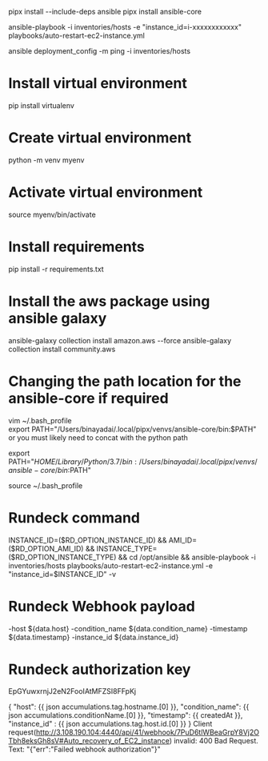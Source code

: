 pipx install --include-deps ansible
pipx install ansible-core

ansible-playbook -i inventories/hosts -e "instance_id=i-xxxxxxxxxxxx" playbooks/auto-restart-ec2-instance.yml

ansible deployment_config -m ping -i inventories/hosts

# Install virtual environment

pip install virtualenv

# Create virtual environment

python -m venv myenv

# Activate virtual environment

source myenv/bin/activate

# Install requirements

pip install -r requirements.txt

# Install the aws package using ansible galaxy

ansible-galaxy collection install amazon.aws --force
ansible-galaxy collection install community.aws

# Changing the path location for the ansible-core if required

vim ~/.bash_profile  
export PATH="/Users/binayadai/.local/pipx/venvs/ansible-core/bin:$PATH"
or you must likely need to concat with the python path

export PATH="$HOME/Library/Python/3.7/bin:/Users/binayadai/.local/pipx/venvs/ansible-core/bin:$PATH"

source ~/.bash_profile

# Rundeck command

INSTANCE_ID=($RD_OPTION_INSTANCE_ID) && AMI_ID=($RD_OPTION_AMI_ID) && INSTANCE_TYPE=($RD_OPTION_INSTANCE_TYPE) && cd /opt/ansible && ansible-playbook -i inventories/hosts playbooks/auto-restart-ec2-instance.yml -e "instance_id=$INSTANCE_ID" -v

# Rundeck Webhook payload

-host ${data.host} -condition_name ${data.condition_name} -timestamp ${data.timestamp} -instance_id ${data.instance_id}

# Rundeck authorization key

EpGYuwxrnjJ2eN2FooIAtMFZSI8FFpKj

{
"host": {{ json accumulations.tag.hostname.[0] }},
"condition_name": {{ json accumulations.conditionName.[0] }},
"timestamp": {{ createdAt }},
"instance_id" : {{ json accumulations.tag.host.id.[0] }}
}
Client request(http://3.108.190.104:4440/api/41/webhook/7PuD6tlWBeaGrpY8Vj2OTbh8eksGh8sV#Auto_recovery_of_EC2_instance) invalid: 400 Bad Request. Text: "{"err":"Failed webhook authorization"}"
